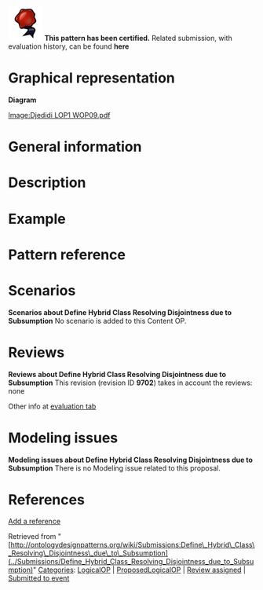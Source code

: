 [![](../images/thumb/b/b5/Certified.png/70px-Certified.png)](../Image/Certified.png "Certified.png") __This pattern has been certified.__
Related submission, with evaluation history, can be found __here__





#  Graphical representation


__Diagram__




[Image:Djedidi LOP1 WOP09.pdf](../Image/Djedidi_LOP1_WOP09.pdf "Image:Djedidi LOP1 WOP09.pdf")




#  General information


  




#  Description


  




#  Example


  




#  Pattern reference


#  Scenarios



__Scenarios about Define Hybrid Class Resolving Disjointness due to Subsumption__
No scenario is added to this Content OP.




#  Reviews



__Reviews about Define Hybrid Class Resolving Disjointness due to Subsumption__
This revision (revision ID __9702__) takes in account the reviews: none


Other info at [evaluation tab](http://ontologydesignpatterns.org/wiki/index.php?title=Submissions:Define_Hybrid_Class_Resolving_Disjointness_due_to_Subsumption&action=evaluation "http://ontologydesignpatterns.org/wiki/index.php?title=Submissions:Define_Hybrid_Class_Resolving_Disjointness_due_to_Subsumption&action=evaluation")




  




#  Modeling issues



__Modeling issues about Define Hybrid Class Resolving Disjointness due to Subsumption__
There is no Modeling issue related to this proposal.




  




#  References


[Add a reference](index.php@title=Odp%253AAdd_reference&subject=Submissions%253ADefine+Hybrid+Class+Resolving+Disjointness+due+to+Subsumption.html "http://ontologydesignpatterns.org/wiki/index.php?title=Odp:Add_reference&subject=Submissions%3ADefine+Hybrid+Class+Resolving+Disjointness+due+to+Subsumption")


  






Retrieved from "[http://ontologydesignpatterns.org/wiki/Submissions:Define\_Hybrid\_Class\_Resolving\_Disjointness\_due\_to\_Subsumption](../Submissions/Define_Hybrid_Class_Resolving_Disjointness_due_to_Subsumption)"
 [Categories](http://ontologydesignpatterns.org/wiki/Special:Categories "Special:Categories"): [LogicalOP](../Category/LogicalOP "Category:LogicalOP") | [ProposedLogicalOP](../Category/ProposedLogicalOP "Category:ProposedLogicalOP") | [Review assigned](../Category/Review_assigned "Category:Review assigned") | [Submitted to event](../Category/Submitted_to_event "Category:Submitted to event")
